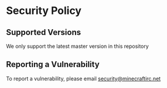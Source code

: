 # Security Policy

## Supported Versions

We only support the latest master version in this repository

## Reporting a Vulnerability

To report a vulnerability, please email security@minecraftirc.net

